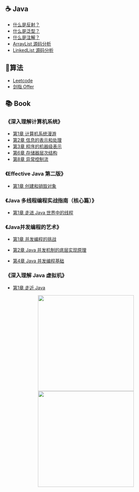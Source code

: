 ## :coffee: Java

- [什么是反射？](https://github.com/hncboy/StudyNotes/blob/master/Java/%E4%BB%80%E4%B9%88%E6%98%AF%E5%8F%8D%E5%B0%84%EF%BC%9F.md)
- [什么是泛型？](https://github.com/hncboy/StudyNotes/blob/master/Java/什么是泛型？.md)
- [什么是注解？](https://github.com/hncboy/StudyNotes/blob/master/Java/什么是注解？.md)
- [ArrayList 源码分析](https://github.com/hncboy/StudyNotes/blob/master/Java/ArrayList%20%E6%BA%90%E7%A0%81%E5%88%86%E6%9E%90.md)
- [LinkedList 源码分析](https://github.com/hncboy/StudyNotes/blob/master/Java/LinkedList%20%E6%BA%90%E7%A0%81%E5%88%86%E6%9E%90.md)

##  :pencil:算法

- [Leetcode](https://github.com/hncboy/LeetCode)
- [剑指 Offer](https://github.com/hncboy/Sword-refers-to-offer)

## :books: Book

### 《深入理解计算机系统》

- [第1章 计算机系统漫游](https://github.com/hncboy/StudyNotes/blob/master/book/%E6%B7%B1%E5%85%A5%E7%90%86%E8%A7%A3%E8%AE%A1%E7%AE%97%E6%9C%BA%E7%B3%BB%E7%BB%9F/%E7%AC%AC1%E7%AB%A0%20%E8%AE%A1%E7%AE%97%E6%9C%BA%E7%B3%BB%E7%BB%9F%E6%BC%AB%E6%B8%B8.md)
- [第2章 信息的表示和处理](https://github.com/hncboy/StudyNotes/blob/master/book/%E6%B7%B1%E5%85%A5%E7%90%86%E8%A7%A3%E8%AE%A1%E7%AE%97%E6%9C%BA%E7%B3%BB%E7%BB%9F/%E7%AC%AC2%E7%AB%A0%20%E4%BF%A1%E6%81%AF%E7%9A%84%E8%A1%A8%E7%A4%BA%E5%92%8C%E5%A4%84%E7%90%86.md)
- [第3章 程序的机器级表示](https://github.com/hncboy/StudyNotes/blob/master/book/%E6%B7%B1%E5%85%A5%E7%90%86%E8%A7%A3%E8%AE%A1%E7%AE%97%E6%9C%BA%E7%B3%BB%E7%BB%9F/%E7%AC%AC3%E7%AB%A0%20%E7%A8%8B%E5%BA%8F%E7%9A%84%E6%9C%BA%E5%99%A8%E7%BA%A7%E8%A1%A8%E7%A4%BA.md)
- [第6章 存储器层次结构](https://github.com/hncboy/StudyNotes/blob/master/book/%E6%B7%B1%E5%85%A5%E7%90%86%E8%A7%A3%E8%AE%A1%E7%AE%97%E6%9C%BA%E7%B3%BB%E7%BB%9F/%E7%AC%AC6%E7%AB%A0%20%E5%AD%98%E5%82%A8%E5%99%A8%E5%B1%82%E6%AC%A1%E7%BB%93%E6%9E%84.md)
- [第8章 异常控制流](https://github.com/hncboy/StudyNotes/blob/master/book/%E6%B7%B1%E5%85%A5%E7%90%86%E8%A7%A3%E8%AE%A1%E7%AE%97%E6%9C%BA%E7%B3%BB%E7%BB%9F/%E7%AC%AC8%E7%AB%A0%20%E5%BC%82%E5%B8%B8%E6%8E%A7%E5%88%B6%E6%B5%81.md)

### 《Effective Java 第二版》

- [第1章 创建和销毁对象](https://github.com/hncboy/StudyNotes/blob/master/book/Effective%20Java%20%E7%AC%AC%E4%BA%8C%E7%89%88/%E7%AC%AC1%E7%AB%A0%20%E5%88%9B%E5%BB%BA%E5%92%8C%E9%94%80%E6%AF%81%E5%AF%B9%E8%B1%A1.md)

### 《Java 多线程编程实战指南（核心篇）》

- [第1章 走进 Java 世界中的线程](https://github.com/hncboy/StudyNotes/blob/master/book/Java%20%E5%A4%9A%E7%BA%BF%E7%A8%8B%E7%BC%96%E7%A8%8B%E5%AE%9E%E6%88%98%E6%8C%87%E5%8D%97%EF%BC%88%E6%A0%B8%E5%BF%83%E7%AF%87%EF%BC%89/%E7%AC%AC1%E7%AB%A0%20%E8%B5%B0%E8%BF%9B%20Java%20%E4%B8%96%E7%95%8C%E4%B8%AD%E7%9A%84%E7%BA%BF%E7%A8%8B.md)

### 《Java并发编程的艺术》

- [第1章 并发编程的挑战](https://github.com/hncboy/StudyNotes/blob/master/book/Java%E5%B9%B6%E5%8F%91%E7%BC%96%E7%A8%8B%E7%9A%84%E8%89%BA%E6%9C%AF/%E7%AC%AC1%E7%AB%A0%20%E5%B9%B6%E5%8F%91%E7%BC%96%E7%A8%8B%E7%9A%84%E6%8C%91%E6%88%98.md)

- [第2章 Java 并发机制的底层实现原理](https://github.com/hncboy/StudyNotes/blob/master/book/Java%E5%B9%B6%E5%8F%91%E7%BC%96%E7%A8%8B%E7%9A%84%E8%89%BA%E6%9C%AF/%E7%AC%AC2%E7%AB%A0%20Java%20%E5%B9%B6%E5%8F%91%E6%9C%BA%E5%88%B6%E7%9A%84%E5%BA%95%E5%B1%82%E5%AE%9E%E7%8E%B0%E5%8E%9F%E7%90%86.md)

- [第4章 Java 并发编程基础](https://github.com/hncboy/StudyNotes/blob/master/book/Java%E5%B9%B6%E5%8F%91%E7%BC%96%E7%A8%8B%E7%9A%84%E8%89%BA%E6%9C%AF/%E7%AC%AC4%E7%AB%A0%20Java%20%E5%B9%B6%E5%8F%91%E7%BC%96%E7%A8%8B%E5%9F%BA%E7%A1%80.md)

### 《深入理解 Java 虚拟机》

- [第1章  走近 Java](https://github.com/hncboy/StudyNotes/blob/master/book/%E6%B7%B1%E5%85%A5%E7%90%86%E8%A7%A3%20Java%20%E8%99%9A%E6%8B%9F%E6%9C%BA/%E7%AC%AC1%E7%AB%A0%20%20%E8%B5%B0%E8%BF%91%20Java.md)



<div align = "center">  
    <img width="300px" src="https://img-blog.csdnimg.cn/20191207202931447.png" />
    <img width="300px" src="https://img-blog.csdnimg.cn/20191207202803883.jpg" />
</div>





